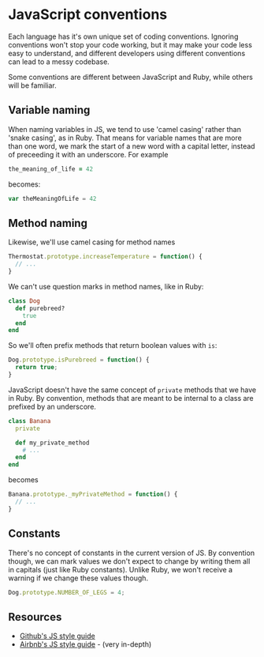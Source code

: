 # JavaScript conventions

Each language has it's own unique set of coding conventions. Ignoring conventions won't stop your code working, but it may make your code less easy to understand, and different developers using different conventions can lead to a messy codebase.

Some conventions are different between JavaScript and Ruby, while others will be familiar.

## Variable naming

When naming variables in JS, we tend to use 'camel casing' rather than 'snake casing', as in Ruby. That means for variable names that are more than one word, we mark the start of a new word with a capital letter, instead of preceeding it with an underscore. For example

~~~ruby
the_meaning_of_life = 42
~~~

becomes:

~~~javascript
var theMeaningOfLife = 42
~~~

## Method naming

Likewise, we'll use camel casing for method names

~~~javascript
Thermostat.prototype.increaseTemperature = function() {
  // ...
}
~~~

We can't use question marks in method names, like in Ruby:

~~~ruby
class Dog
  def purebreed?
    true
  end
end
~~~

So we'll often prefix methods that return boolean values with `is`:

~~~javascript
Dog.prototype.isPurebreed = function() {
  return true;
}
~~~

JavaScript doesn't have the same concept of `private` methods that we have in Ruby. By convention, methods that are meant to be internal to a class are prefixed by an underscore.

~~~ruby
class Banana
  private

  def my_private_method
    # ...
  end
end
~~~

becomes

~~~javascript
Banana.prototype._myPrivateMethod = function() {
  // ...
}
~~~

## Constants

There's no concept of constants in the current version of JS. By convention though, we can mark values we don't expect to change by writing them all in capitals (just like Ruby constants). Unlike Ruby, we won't receive a warning if we change these values though.

~~~javascript
Dog.prototype.NUMBER_OF_LEGS = 4;
~~~

## Resources

* [Github's JS style guide](https://github.com/styleguide/javascript)
* [Airbnb's JS style guide](https://github.com/airbnb/javascript) - (very in-depth)
